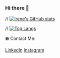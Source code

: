 ### Hi there 👋



// [![Irene's GitHub stats](https://github-readme-stats.vercel.app/api?username=irenelopez30&count_private=true&show_icons=true&theme=radical&include_all_commits=true)](https://github.com/anuraghazra/github-readme-stats)

// [![Top Langs](https://github-readme-stats.vercel.app/api/top-langs/?username=irenelopez30&layout=compact&langs_count=10)](https://github.com/anuraghazra/github-readme-stats)

☎️ Contact Me:

[LinkedIn](https://www.linkedin.com/in/irene-l%C3%B3pez-8b9992252/)
[Instagram](https://www.instagram.com/irene_lopez_30)
